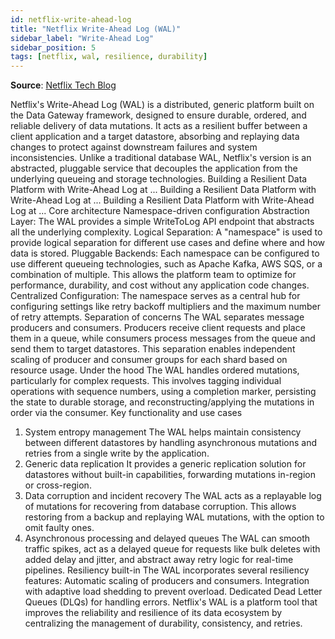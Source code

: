 ```yaml
---
id: netflix-write-ahead-log
title: "Netflix Write-Ahead Log (WAL)"
sidebar_label: "Write-Ahead Log"
sidebar_position: 5
tags: [netflix, wal, resilience, durability]
---
```


**Source**: [Netflix Tech Blog](https://netflixtechblog.com/building-a-resilient-data-platform-with-write-ahead-log-at-netflix-127b6712359a)

Netflix's Write-Ahead Log (WAL) is a distributed, generic platform built on the Data Gateway framework, designed to ensure durable, ordered, and reliable delivery of data mutations. It acts as a resilient buffer between a client application and a target datastore, absorbing and replaying data changes to protect against downstream failures and system inconsistencies. Unlike a traditional database WAL, Netflix's version is an abstracted, pluggable service that decouples the application from the underlying queueing and storage technologies. 
Building a Resilient Data Platform with Write-Ahead Log at ...
Building a Resilient Data Platform with Write-Ahead Log at ...
Building a Resilient Data Platform with Write-Ahead Log at ...
Core architecture
Namespace-driven configuration
Abstraction Layer: The WAL provides a simple WriteToLog API endpoint that abstracts all the underlying complexity.
Logical Separation: A "namespace" is used to provide logical separation for different use cases and define where and how data is stored.
Pluggable Backends: Each namespace can be configured to use different queueing technologies, such as Apache Kafka, AWS SQS, or a combination of multiple. This allows the platform team to optimize for performance, durability, and cost without any application code changes.
Centralized Configuration: The namespace serves as a central hub for configuring settings like retry backoff multipliers and the maximum number of retry attempts. 
Separation of concerns
The WAL separates message producers and consumers. Producers receive client requests and place them in a queue, while consumers process messages from the queue and send them to target datastores. This separation enables independent scaling of producer and consumer groups for each shard based on resource usage. 
Under the hood
The WAL handles ordered mutations, particularly for complex requests. This involves tagging individual operations with sequence numbers, using a completion marker, persisting the state to durable storage, and reconstructing/applying the mutations in order via the consumer. 
Key functionality and use cases
1. System entropy management
The WAL helps maintain consistency between different datastores by handling asynchronous mutations and retries from a single write by the application. 
2. Generic data replication
It provides a generic replication solution for datastores without built-in capabilities, forwarding mutations in-region or cross-region. 
3. Data corruption and incident recovery
The WAL acts as a replayable log of mutations for recovering from database corruption. This allows restoring from a backup and replaying WAL mutations, with the option to omit faulty ones. 
4. Asynchronous processing and delayed queues
The WAL can smooth traffic spikes, act as a delayed queue for requests like bulk deletes with added delay and jitter, and abstract away retry logic for real-time pipelines. 
Resiliency built-in
The WAL incorporates several resiliency features:
Automatic scaling of producers and consumers.
Integration with adaptive load shedding to prevent overload.
Dedicated Dead Letter Queues (DLQs) for handling errors. 
Netflix's WAL is a platform tool that improves the reliability and resilience of its data ecosystem by centralizing the management of durability, consistency, and retries.
